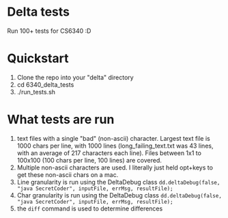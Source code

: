 # Delta tests
Run 100+ tests for CS6340 :D


# Quickstart
1. Clone the repo into your "delta" directory
2. cd 6340_delta_tests
3. ./run_tests.sh

# What tests are run
1. text files with a single "bad" (non-ascii) character. Largest text file is 1000 chars per line, with 1000 lines (long_failing_text.txt was 43 lines, with an average of 217 characters each line). Files between 1x1 to 100x100 (100 chars per line, 100 lines) are covered.
2. Multiple non-ascii characters are used. I literally just held opt+keys to get these non-ascii chars on a mac.
3. Line granularity is run using the DeltaDebug class
`dd.deltaDebug(false, "java SecretCoder", inputFile, errMsg, resultFile);`
4. Char granularity is run using the DeltaDebug class
`dd.deltaDebug(false, "java SecretCoder", inputFile, errMsg, resultFile);`
5. the `diff` command is used to determine differences
